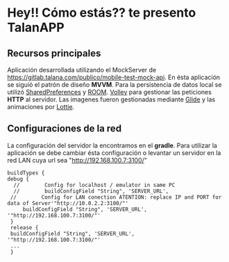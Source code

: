 # Hey!! Cómo estás??  te presento TalanAPP
## Recursos principales
Aplicación desarrollada utilizando el MockServer de https://gitlab.talana.com/publico/mobile-test-mock-api. 
En ésta aplicación se siguió el patrón de diseño **MVVM**. 
Para la persistencia de datos local se utilizó  [SharedPreferences](https://developer.android.com/reference/android/content/SharedPreferences) y  [ROOM](https://developer.android.com/training/volley?hl=fa).
[Volley](https://developer.android.com/reference/androidx/room/package-summary?hl=en) para gestionar las peticiones **HTTP** al servidor.
Las imagenes fueron gestionadas mediante [Glide](https://github.com/bumptech/glide) y las animaciones por [Lottie](https://lottiefiles.com/).


## Configuraciones de la red

La configuración del servidor la encontramos en el **gradle**. 
Para utilizar la aplicación se debe cambiar ésta configuración o levantar un servidor en la red LAN cuya url sea "http://192.168.100.7:3100/" 

	buildTypes { 
	debug {
	  //        Config for localhost / emulator in same PC 
	  //        buildConfigField "String", 'SERVER_URL', 
	 //        Config for LAN conection ATENTION: replace IP and PORT for data of Server'"http://10.0.2.2:3100/"'
		 buildConfigField "String", 'SERVER_URL', '"http://192.168.100.7:3100/"'
	 }
	 release {  
	 buildConfigField "String", 'SERVER_URL', '"http://192.168.100.7:3100/"'
	 ...
	 }
   
